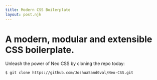 ```yaml
---
title: Modern CSS Boilerplate
layout: post.njk
---
```


# A modern, modular and extensible CSS boilerplate.

Unleash the power of Neo CSS by cloning the repo today:
```shell
$ git clone https://github.com/JoshuaSand0val/Neo-CSS.git
```